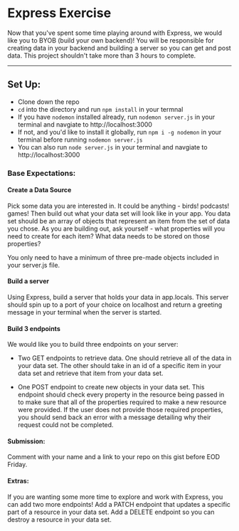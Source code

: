 # Express Exercise

Now that you've spent some time playing around with Express, we would like you to BYOB (build your own backend)! You will be responsible for creating data in your backend and building a server so you can get and post data. This project shouldn't take more than 3 hours to complete.

---

## Set Up:
- Clone down the repo
- `cd` into the directory and run `npm install` in your termnal
- If you have `nodemon` installed already, run `nodemon server.js` in your terminal and navgiate to http://localhost:3000
- If not, and you'd like to install it globally, run `npm i -g nodemon` in your terminal before running `nodemon server.js`
- You can also run `node server.js` in your terminal and navgiate to http://localhost:3000

### Base Expectations:

#### Create a Data Source

Pick some data you are interested in. It could be anything - birds! podcasts! games! Then build out what your data set will look like in your app. You data set should be an array of objects that represent an item from the set of data you chose. As you are building out, ask yourself - what properties will you need to create for each item? What data needs to be stored on those properties?

You only need to have a minimum of three pre-made objects included in your server.js file.

#### Build a server

Using Express, build a server that holds your data in app.locals. This server should spin up to a port of your choice on localhost and return a greeting message in your terminal when the server is started.

#### Build 3 endpoints

We would like you to build three endpoints on your server: 

- Two GET endpoints to retrieve data. One should retrieve all of the data in your data set. The other should take in an id of a specific item in your data set and retrieve that item from your data set.

- One POST endpoint to create new objects in your data set. This endpoint should check every property in the resource being passed in to make sure that all of the properties required to make a new resource were provided. If the user does not provide those required properties, you should send back an error with a message detailing why their request could not be completed.

#### Submission:

Comment with your name and a link to your repo on this gist before EOD Friday. 

#### Extras:

If you are wanting some more time to explore and work with Express, you can add two more endpoints! Add a PATCH endpoint that updates a specific part of a resource in your data set. Add a DELETE endpoint so you can destroy a resource in your data set.
